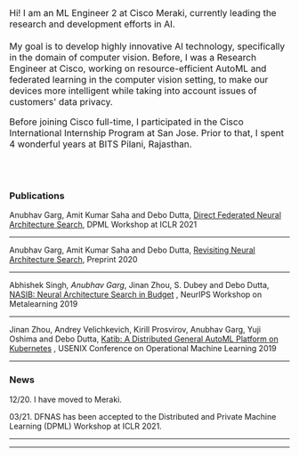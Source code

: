  <font size="3">
 
Hi! I am an ML Engineer 2 at Cisco Meraki, currently leading the research and development efforts in AI. 
<br><br>
My goal is to develop highly innovative AI technology, specifically in the domain of computer vision. Before, I was a Research Engineer at Cisco, working on resource-efficient AutoML and federated learning in the computer vision setting, to make our devices more intelligent while taking into account issues of customers' data privacy.

Before joining Cisco full-time, I participated in the Cisco International Internship Program at San Jose. Prior to that, I spent 4 wonderful years at BITS Pilani, Rajasthan.

</font>
 <br><br>
 
### Publications

Anubhav Garg, Amit Kumar Saha and Debo Dutta, [Direct Federated Neural Architecture Search](https://arxiv.org/abs/2010.06223),
DPML Workshop at ICLR 2021

---

Anubhav Garg, Amit Kumar Saha and Debo Dutta, [Revisiting Neural Architecture Search](https://arxiv.org/abs/2010.05719), Preprint
2020

---

Abhishek Singh<sup>*</sup>, Anubhav Garg<sup>*</sup>, Jinan Zhou, S. Dubey and Debo Dutta, [NASIB: Neural Architecture
Search in Budget](https://arxiv.org/abs/1910.08665)
, NeurIPS Workshop on Metalearning 2019

---

Jinan Zhou, Andrey Velichkevich, Kirill Prosvirov, Anubhav Garg, Yuji Oshima and Debo Dutta,
[Katib: A Distributed General AutoML Platform on Kubernetes](https://opml19papers.usenix.hotcrp.com/doc/opml19papers-final52.pdf?cap=052aDJ1RaUal6PE)
, USENIX Conference on Operational Machine Learning 2019 

---

### News

12/20. I have moved to Meraki.

03/21. DFNAS has been accepted to the Distributed and Private Machine Learning (DPML) Workshop at ICLR 2021.

---



---
